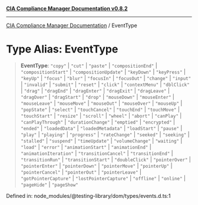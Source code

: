 [**CIA Compliance Manager Documentation v0.8.2**](../README.md)

***

[CIA Compliance Manager Documentation](../globals.md) / EventType

# Type Alias: EventType

> **EventType**: `"copy"` \| `"cut"` \| `"paste"` \| `"compositionEnd"` \| `"compositionStart"` \| `"compositionUpdate"` \| `"keyDown"` \| `"keyPress"` \| `"keyUp"` \| `"focus"` \| `"blur"` \| `"focusIn"` \| `"focusOut"` \| `"change"` \| `"input"` \| `"invalid"` \| `"submit"` \| `"reset"` \| `"click"` \| `"contextMenu"` \| `"dblClick"` \| `"drag"` \| `"dragEnd"` \| `"dragEnter"` \| `"dragExit"` \| `"dragLeave"` \| `"dragOver"` \| `"dragStart"` \| `"drop"` \| `"mouseDown"` \| `"mouseEnter"` \| `"mouseLeave"` \| `"mouseMove"` \| `"mouseOut"` \| `"mouseOver"` \| `"mouseUp"` \| `"popState"` \| `"select"` \| `"touchCancel"` \| `"touchEnd"` \| `"touchMove"` \| `"touchStart"` \| `"resize"` \| `"scroll"` \| `"wheel"` \| `"abort"` \| `"canPlay"` \| `"canPlayThrough"` \| `"durationChange"` \| `"emptied"` \| `"encrypted"` \| `"ended"` \| `"loadedData"` \| `"loadedMetadata"` \| `"loadStart"` \| `"pause"` \| `"play"` \| `"playing"` \| `"progress"` \| `"rateChange"` \| `"seeked"` \| `"seeking"` \| `"stalled"` \| `"suspend"` \| `"timeUpdate"` \| `"volumeChange"` \| `"waiting"` \| `"load"` \| `"error"` \| `"animationStart"` \| `"animationEnd"` \| `"animationIteration"` \| `"transitionCancel"` \| `"transitionEnd"` \| `"transitionRun"` \| `"transitionStart"` \| `"doubleClick"` \| `"pointerOver"` \| `"pointerEnter"` \| `"pointerDown"` \| `"pointerMove"` \| `"pointerUp"` \| `"pointerCancel"` \| `"pointerOut"` \| `"pointerLeave"` \| `"gotPointerCapture"` \| `"lostPointerCapture"` \| `"offline"` \| `"online"` \| `"pageHide"` \| `"pageShow"`

Defined in: node\_modules/@testing-library/dom/types/events.d.ts:1
